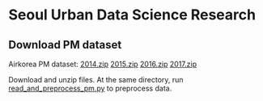 # Seoul Urban Data Science Research

## Download PM dataset
Airkorea PM dataset:
[2014.zip](http://www.airkorea.or.kr/file/download/?atch_id=21627)
[2015.zip](http://www.airkorea.or.kr/file/download/?atch_id=22060)
[2016.zip](http://www.airkorea.or.kr/file/download/?atch_id=48522)
[2017.zip](http://www.airkorea.or.kr/file/download/?atch_id=71690)

Download and unzip files. At the same directory, run [read\_and\_preprocess\_pm.py](https://github.com/donghyeon/seoul/blob/master/read_and_preprocess_pm.py) to preprocess data.
